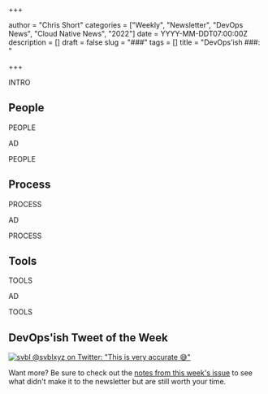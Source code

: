 +++

author = "Chris Short"
categories = ["Weekly", "Newsletter", "DevOps News", "Cloud Native News", "2022"]
date = YYYY-MM-DDT07:00:00Z
description = []
draft = false
slug = "###"
tags = []
title = "DevOps'ish ###: "

+++

INTRO

## People

PEOPLE

AD

PEOPLE

## Process

PROCESS

AD

PROCESS

## Tools

TOOLS

AD

TOOLS

## DevOps'ish Tweet of the Week

[![svbl @svblxyz on Twitter: "This is very accurate 😅"](https://shortcdn.com/devopsish/###-devopsish-tweet-of-the-week.png)](https://twitter.com/svblxyz/status/1413276163859001345)

Want more? Be sure to check out the [notes from this week's issue](https://devopsish.com/###/notes/) to see what didn't make it to the newsletter but are still worth your time.
